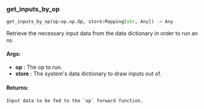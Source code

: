 

### get_inputs_by_op
```python
get_inputs_by_op(op:op.op.Op, store:Mapping[str, Any]) -> Any
```
Retrieve the necessary input data from the data dictionary in order to run an `op`.



#### Args:

* **op** :  The op to run.
* **store** :  The system's data dictionary to draw inputs out of.

#### Returns:
    Input data to be fed to the `op` forward function.